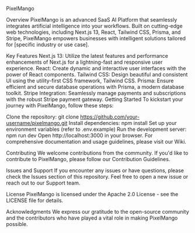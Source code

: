 PixelMango

Overview
PixelMango is an advanced SaaS AI Platform that seamlessly integrates artificial intelligence into your workflows. Built on cutting-edge web technologies, including Next.js 13, React, Tailwind CSS, Prisma, and Stripe, PixelMango empowers businesses with intelligent solutions tailored for [specific industry or use case].

Key Features
Next.js 13: Utilize the latest features and performance enhancements of Next.js for a lightning-fast and responsive user experience.
React: Create dynamic and interactive user interfaces with the power of React components.
Tailwind CSS: Design beautiful and consistent UI using the utility-first CSS framework, Tailwind CSS.
Prisma: Ensure efficient and secure database operations with Prisma, a modern database toolkit.
Stripe Integration: Seamlessly manage payments and subscriptions with the robust Stripe payment gateway.
Getting Started
To kickstart your journey with PixelMango, follow these steps:

Clone the repository: git clone https://github.com/your-username/pixelmango.git
Install dependencies: npm install
Set up your environment variables (refer to .env.example)
Run the development server: npm run dev
Open http://localhost:3000 in your browser.
For comprehensive documentation and usage guidelines, please visit our Wiki.

Contributing
We welcome contributions from the community. If you'd like to contribute to PixelMango, please follow our Contribution Guidelines.

Issues and Support
If you encounter any issues or have questions, please check the Issues section of this repository. Feel free to open a new issue or reach out to our Support team.

License
PixelMango is licensed under the Apache 2.0 License - see the LICENSE file for details.

Acknowledgments
We express our gratitude to the open-source community and the contributors who have played a vital role in making PixelMango possible.
